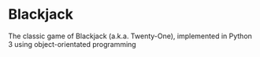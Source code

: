 # Blackjack
The classic game of Blackjack (a.k.a. Twenty-One), implemented in Python 3 using object-orientated programming
